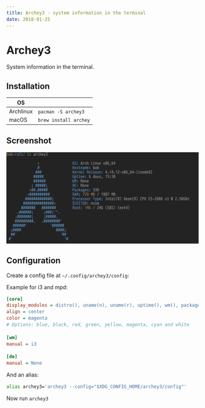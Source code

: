 ```yaml
---
title: Archey3 - system information in the terminal
date: 2018-01-25
---
```

# Archey3

System information in the terminal.

## Installation

| OS        |                       |
|-----------|-----------------------|
| Archlinux | `pacman -S archey3`   |
| macOS     | `brew install archey` |

## Screenshot

![archey3 screenshot](./img/archey3.png)

## Configuration

Create a config file at `~/.config/archey3/config`:

Example for i3 and mpd:

```ini
[core]
display_modules = distro(), uname(n), uname(r), uptime(), wm(), packages(), ram(), cpu(), env(editor), fs(/), mpd(albums)
align = center
color = magenta
# Options: blue, black, red, green, yellow, magenta, cyan and white

[wm]
manual = i3

[de]
manual = None
```

And an alias:

```sh
alias archey3='archey3 --config="$XDG_CONFIG_HOME/archey3/config"'
```

Now run `archey3`
